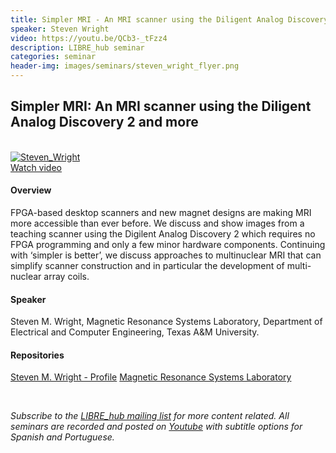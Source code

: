 ```yaml
---
title: Simpler MRI - An MRI scanner using the Diligent Analog Discovery 2 and more
speaker: Steven Wright
video: https://youtu.be/QCb3-_tFzz4
description: LIBRE_hub seminar
categories: seminar
header-img: images/seminars/steven_wright_flyer.png
---
```


## Simpler MRI: An MRI scanner using the Diligent Analog Discovery 2 and more

<br>

<div class="thumbnail-container">
  <a href="https://youtu.be/QCb3-_tFzz4">
    <img class="thumbnail" src="http://img.youtube.com/vi/QCb3-_tFzz4/0.jpg" alt="Steven_Wright">
    <div class="overlay">
      <span class="text">Watch video</span>
    </div>
  </a>
</div>

#### Overview
FPGA-based desktop scanners and new magnet designs are making MRI more accessible than ever before. We discuss and show images from a teaching scanner using the Digilent Analog Discovery 2 which requires no FPGA programming and only a few minor hardware components. Continuing with ‘simpler is better’, we discuss approaches to multinuclear MRI that can simplify scanner construction and in particular the development of multi-nuclear array coils.

#### Speaker
Steven M. Wright, Magnetic Resonance Systems Laboratory, Department of Electrical and Computer Engineering, Texas A&M University.

#### Repositories
[Steven M. Wright - Profile](https://engineering.tamu.edu/electrical/profiles/swright.html)
[Magnetic Resonance Systems Laboratory](https://www.tamu-mrsl.org/)

<br>

*Subscribe to the [LIBRE_hub mailing list](https://mailchi.mp/2efa11be3d6b/libre_hub) for more content related. All seminars are recorded and posted on [Youtube](https://www.youtube.com/channel/UCKaffupDA8KKrDE0rd668Xw) with subtitle options for Spanish and Portuguese.*
